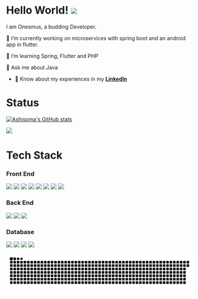 # Hello World! <img src="https://raw.githubusercontent.com/MartinHeinz/MartinHeinz/master/wave.gif" height="21">
 
I am Onesmus, a budding Developer.

🔭 I’m currently working on microservices with spring boot and an android app in flutter.

🌱 I’m learning Spring, Flutter and PHP

💬 Ask me about Java

- 📄 Know about my experiences in my **[LinkedIn](https://www.linkedin.com/in/onesmus-okali-a77799202/)**


# Status

[![Ashisoma's GitHub stats](https://github-readme-stats.vercel.app/api?username=Ashisoma&show_icons=true&show_icons=true&title_color=fff&icon_color=79ff97&text_color=9f9f9f&bg_color=151515)](https://github.com/anuraghazra/github-readme-stats)

<a href="https://github.com/Ashisoma">
  <img width="49%" src="https://github-readme-stats.vercel.app/api/top-langs/?username=Ashisoma&layout=compact&show_icons=true&title_color=fff&icon_color=79ff97&text_color=9f9f9f&bg_color=151515" />
</a>


# Tech Stack

### Front End

<img src="https://img.shields.io/badge/HTML5-E34F26?style=for-the-badge&logo=html5&logoColor=white"> <img  src="https://img.shields.io/badge/CSS3-1572B6?style=for-the-badge&logo=css3&logoColor=white"> <img  src="https://img.shields.io/badge/JavaScript-F7DF1E?style=for-the-badge&logo=javascript&logoColor=black"> <img  src="https://img.shields.io/badge/Bootstrap-563D7C?style=for-the-badge&logo=bootstrap&logoColor=white"> <img src="https://img.shields.io/badge/Android-9FC037?style=for-the-badge&logo=android&logoColor=white">  <img src="https://img.shields.io/badge/Dart-0175C2?style=for-the-badge&logo=dart&logoColor=white"> <img src="https://img.shields.io/badge/laravel-35495E?style=for-the-badge&logo=laravel&logoColor=4FC08D"> <img src="https://img.shields.io/badge/Flutter-02569B?style=for-the-badge&logo=flutter&logoColor=white">

### Back End

<img src="https://img.shields.io/badge/Java-e11e21?style=for-the-badge&logo=java&logoColor=white"> <img src="https://img.shields.io/badge/php-43853D?style=for-the-badge&logo=php&logoColor=white"> <img src="https://img.shields.io/badge/Spring-6DB33F?style=for-the-badge&logo=spring&logoColor=white">


### Database

<img src="https://img.shields.io/badge/PostgreSQL-316192?style=for-the-badge&logo=postgresql&logoColor=white"> <img src="https://img.shields.io/badge/MySQL-00000F?style=for-the-badge&logo=mysql&logoColor=white"> <img src="https://img.shields.io/badge/SQLite-07405E?style=for-the-badge&logo=sqlite&logoColor=white"> <img src="https://img.shields.io/badge/Firebase-E34F26?style=for-the-badge&logo=firebase&logoColor=white">

![Snake animation](https://github.com/Lucbm99/Lucbm99/blob/output/github-contribution-grid-snake.svg)






